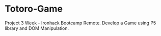 # Totoro-Game

Project 3 Week - Ironhack Bootcamp Remote.
Develop a Game using P5 library and DOM Manipulation.
